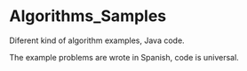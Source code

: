 # Algorithms_Samples

Diferent kind of algorithm examples, Java code.

The example problems are wrote in Spanish, code is universal.
